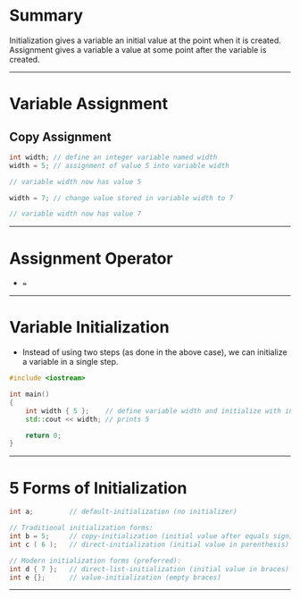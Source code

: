 # Summary
Initialization gives a variable an initial value at the point when it is created. Assignment gives a variable a value at some point after the variable is created.

---
# Variable Assignment

## Copy Assignment
``` cpp
int width; // define an integer variable named width
width = 5; // assignment of value 5 into variable width

// variable width now has value 5

width = 7; // change value stored in variable width to 7

// variable width now has value 7
```

---
# Assignment Operator
- `=`

---
# Variable Initialization
- Instead of using two steps (as done in the above case), we can initialize a variable in a single step.
``` cpp
#include <iostream>

int main()
{
    int width { 5 };    // define variable width and initialize with initial value 5
    std::cout << width; // prints 5

    return 0;
}
```

---
# 5 Forms of Initialization
``` cpp
int a;         // default-initialization (no initializer)

// Traditional initialization forms:
int b = 5;     // copy-initialization (initial value after equals sign)
int c ( 6 );   // direct-initialization (initial value in parenthesis)

// Modern initialization forms (preferred):
int d { 7 };   // direct-list-initialization (initial value in braces)
int e {};      // value-initialization (empty braces)
```

---







